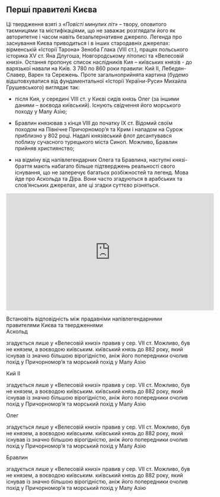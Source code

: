 Перші правителі Києва
---------------

Ці твердження взяті з *«Повісті минулих літ»* – твору, оповитого
таємницями та містифікаціями, що не заважає розглядати його як
авторитетне і часом навіть безальтернативне джерело. Легенда про
заснування Києва приводиться і в інших стародавніх джерелах: вірменській
«Історії Тарона» Зеноба Глака (VIII ст.), працях польського історика XV
ст. Яна Длугоша, Новгородському літописі та «Велесовій книзі». Остання
пропонує список наслідників Кия – київських князів - до варязької навали
на Київ. З 780 по 860 роки правили: Кий ІІ, Лебедян-Славер, Варен та Сережень. Проте загальноприйнята картина (будемо відштовхуватися від
фундаментальної «Історії України-Руси» Михайла Грушевського) виглядає
так:

-   після Кия, у середині VIІI ст. у Києві сидів князь Олег (за іншими
    даними – воєвода київський). Існують свідчення його морського походу
    у Малу Азію;

-   Бравлин князював з кінця VIII до початку IX ст. Відомий своїм
    походом на Північне Причорномор’я та Крим і нападом на Сурож
    приблизно у 802 році. Надалі князівський флот десантувався поблизу
    сучасного турецького міста Синоп. Можливо, Бравлин прийняв християнство;

-   на відміну від напівлегендарних Олега та Бравлина, наступні князі-браття мають набагато більше підтверджень реальності свого існування, що не заперечує багатьох розбіжностей та легенд. Мова йде про Аскольда та Діра. Вони часто згадуються в арабських та слов’янських джерелах, але ці згадки суттєво різняться.

<div class="space">
<div class="fluidMedia">
<iframe align="center" width="560" height="315" src="https://www.youtube.com/embed/uTD1r_YADdQ" frameborder="0" allowfullscreen></iframe>
</div>
<div class="popup">
</div>
</div>

<quiz>
    <question>
        <p>Встановіть відповідність між прадавніми напівлегендарними правителями Києва та твердженнями<br>
        Аскольд</p>
        <answer>згадується лише у «Велесовій книзі»</answer>
        <answer>правив у сер. VII ст. Можливо, був не князем, а воєводою київським. </answer>
        <answer correct>київський князь до 882 року, який існував із значно більшою вірогідністю, аніж його попередники</answer>
        <answer>очолив похід у Причорномор’я та морський похід у Малу Азію</answer>
    </question>
    <question>
        <p>Кий ІІ</p>
        <answer correct>згадується лише у «Велесовій книзі»</answer>
        <answer>правив у сер. VII ст. Можливо, був не князем, а воєводою київським. </answer>
        <answer>київський князь до 882 року, який існував із значно більшою вірогідністю, аніж його попередники</answer>
        <answer>очолив похід у Причорномор’я та морський похід у Малу Азію</answer>
    </question>
        <question>
        <p>Олег</p>
        <answer>згадується лише у «Велесовій книзі»</answer>
        <answer correct>правив у сер. VII ст. Можливо, був не князем, а воєводою київським. </answer>
        <answer>київський князь до 882 року, який існував із значно більшою вірогідністю, аніж його попередники</answer>
        <answer>очолив похід у Причорномор’я та морський похід у Малу Азію</answer>
    </question>
        <question>
        <p>Бравлин</p>
        <answer>згадується лише у «Велесовій книзі»</answer>
        <answer>правив у сер. VII ст. Можливо, був не князем, а воєводою київським. </answer>
        <answer>київський князь до 882 року, який існував із значно більшою вірогідністю, аніж його попередники</answer>
        <answer correct>очолив похід у Причорномор’я та морський похід у Малу Азію</answer>
    </question>
</quiz>